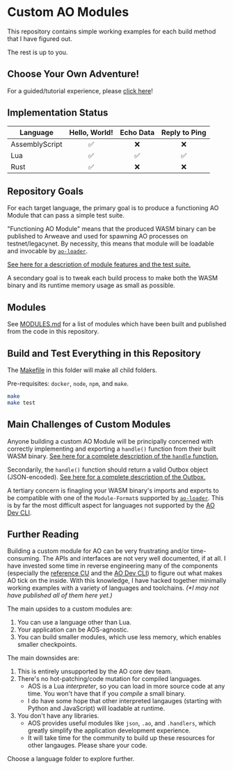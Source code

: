 # Custom AO Modules

This repository contains simple working examples for each build method that I have figured out.

The rest is up to you.

## Choose Your Own Adventure!

For a guided/tutorial experience, please [click here](./ADVENTURE.md)!

## Implementation Status

| Language | Hello, World! | Echo Data | Reply to Ping |
| --- | :-: | :-: | :-: |
| AssemblyScript | ✅ | ❌ | ❌ |
| Lua | ✅ | ✅ | ✅ |
| Rust | ✅ | ❌ | ❌ |

## Repository Goals

For each target language, the primary goal is to produce a functioning AO Module that can pass a simple test suite.

"Functioning AO Module" means that the produced WASM binary can be published to Arweave and used for spawning AO processes on testnet/legacynet. By necessity, this means that module will be loadable and invocable by [`ao-loader`](https://www.npmjs.com/package/@permaweb/ao-loader).

[See here for a description of module features and the test suite.](./TESTS.md)

A secondary goal is to tweak each build process to make both the WASM binary and its runtime memory usage as small as possible.

## Modules

See [MODULES.md](./MODULES.md) for a list of modules which have been built and published from the code in this repository.

## Build and Test Everything in this Repository

The [Makefile](Makefile) in this folder will make all child folders.

Pre-requisites: `docker`, `node`, `npm`, and `make`.

```sh
make
make test
```

## Main Challenges of Custom Modules

Anyone building a custom AO Module will be principally concerned with correctly implementing and exporting a `handle()` function from their built WASM binary. [See here for a complete description of the `handle` function.](./HANDLE.md)

Secondarily, the `handle()` function should return a valid Outbox object (JSON-encoded). [See here for a complete description of the Outbox.](./OUTBOX.md)

A tertiary concern is finagling your WASM binary's imports and exports to be compatible with one of the `Module-Format`s supported by [`ao-loader`](https://www.npmjs.com/package/@permaweb/ao-loader). This is by far the most difficult aspect for languages not supported by the [AO Dev CLI](https://github.com/permaweb/ao/tree/main/dev-cli#readme).

## Further Reading

Building a custom module for AO can be very frustrating and/or time-consuming. The APIs and interfaces are not very well documented, if at all. I have invested some time in reverse engineering many of the components (especially the [reference CU](https://github.com/permaweb/ao/tree/main/servers/cu#readme) and the [AO Dev CLI](https://github.com/permaweb/ao/tree/main/dev-cli#readme)) to figure out what makes AO tick on the inside. With this knowledge, I have hacked together minimally working examples with a variety of languages and toolchains. _(*I may not have published all of them here yet.)_

The main upsides to a custom modules are:

1. You can use a language other than Lua.
1. Your application can be AOS-agnostic.
1. You can build smaller modules, which use less memory, which enables smaller checkpoints.

The main downsides are:

1. This is entirely unsupported by the AO core dev team.
1. There's no hot-patching/code mutation for compiled languages.
    - AOS is a Lua _interpreter_, so you can load in more source code at any time. You won't have that if you _compile_ a small binary.
    - I do have some hope that other interpreted langauges (starting with Python and JavaScript) will loadable at runtime.
1. You don't have any libraries.
    - AOS provides useful modules like `json`, `.ao`, and `.handlers`, which greatly simplify the application development experience.
    - It will take time for the community to build up these resources for other langauges. Please share your code.

Choose a language folder to explore further.
